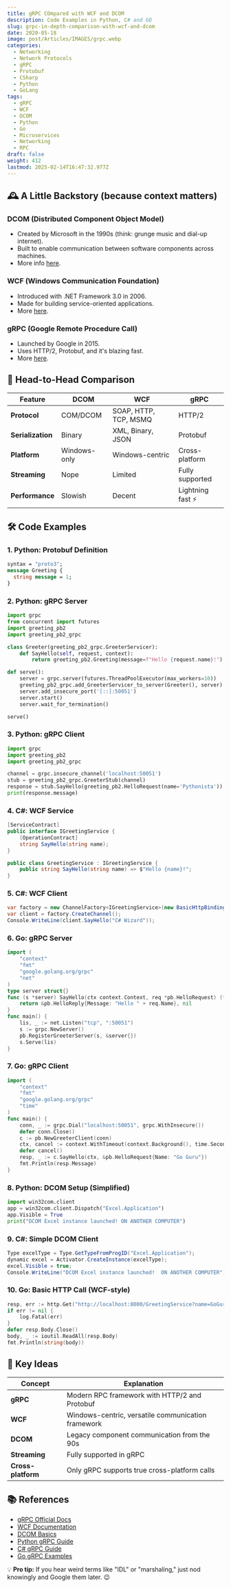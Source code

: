 ```yaml
---
title: gRPC COmpared with WCF and DCOM
description: Code Examples in Python, C# and GO
slug: grpc-in-depth-comparison-with-wcf-and-dcom
date: 2020-05-18
image: post/Articles/IMAGES/grpc.webp
categories:
  - Networking
  - Network Protocols
  - gRPC
  - Protobuf
  - CSharp
  - Python
  - GoLang
tags:
  - gRPC
  - WCF
  - DCOM
  - Python
  - Go
  - Microservices
  - Networking
  - RPC
draft: false
weight: 412
lastmod: 2025-02-14T16:47:32.977Z
---
```

## 🕰️ A Little Backstory (because context matters)

### DCOM (Distributed Component Object Model)

* Created by Microsoft in the 1990s (think: grunge music and dial-up internet).
* Built to enable communication between software components across machines.
* More info [here](https://learn.microsoft.com/en-us/windows/win32/com/component-object-model).

### WCF (Windows Communication Foundation)

* Introduced with .NET Framework 3.0 in 2006.
* Made for building service-oriented applications.
* More [here](https://learn.microsoft.com/en-us/dotnet/framework/wcf/).

### gRPC (Google Remote Procedure Call)

* Launched by Google in 2015.
* Uses HTTP/2, Protobuf, and it's blazing fast.
* More [here](https://grpc.io/).

## 🚀 Head-to-Head Comparison

| Feature           | DCOM         | WCF                   | gRPC              |
| ----------------- | ------------ | --------------------- | ----------------- |
| **Protocol**      | COM/DCOM     | SOAP, HTTP, TCP, MSMQ | HTTP/2            |
| **Serialization** | Binary       | XML, Binary, JSON     | Protobuf          |
| **Platform**      | Windows-only | Windows-centric       | Cross-platform    |
| **Streaming**     | Nope         | Limited               | Fully supported   |
| **Performance**   | Slowish      | Decent                | Lightning fast ⚡️ |

## 🛠️ Code Examples

### 1. Python: Protobuf Definition

```proto
syntax = "proto3";
message Greeting {
  string message = 1;
}
```

### 2. Python: gRPC Server

```python
import grpc
from concurrent import futures
import greeting_pb2
import greeting_pb2_grpc

class Greeter(greeting_pb2_grpc.GreeterServicer):
    def SayHello(self, request, context):
        return greeting_pb2.Greeting(message=f"Hello {request.name}!")

def serve():
    server = grpc.server(futures.ThreadPoolExecutor(max_workers=10))
    greeting_pb2_grpc.add_GreeterServicer_to_server(Greeter(), server)
    server.add_insecure_port('[::]:50051')
    server.start()
    server.wait_for_termination()

serve()
```

### 3. Python: gRPC Client

```python
import grpc
import greeting_pb2
import greeting_pb2_grpc

channel = grpc.insecure_channel('localhost:50051')
stub = greeting_pb2_grpc.GreeterStub(channel)
response = stub.SayHello(greeting_pb2.HelloRequest(name='Pythonista'))
print(response.message)
```

### 4. C#: WCF Service

```csharp
[ServiceContract]
public interface IGreetingService {
    [OperationContract]
    string SayHello(string name);
}

public class GreetingService : IGreetingService {
    public string SayHello(string name) => $"Hello {name}!";
}
```

### 5. C#: WCF Client

```csharp
var factory = new ChannelFactory<IGreetingService>(new BasicHttpBinding(), new EndpointAddress("http://localhost:8000/GreetingService"));
var client = factory.CreateChannel();
Console.WriteLine(client.SayHello("C# Wizard"));
```

### 6. Go: gRPC Server

```go
import (
	"context"
	"fmt"
	"google.golang.org/grpc"
	"net"
)
type server struct{}
func (s *server) SayHello(ctx context.Context, req *pb.HelloRequest) (*pb.HelloReply, error) {
	return &pb.HelloReply{Message: "Hello " + req.Name}, nil
}
func main() {
	lis, _ := net.Listen("tcp", ":50051")
	s := grpc.NewServer()
	pb.RegisterGreeterServer(s, &server{})
	s.Serve(lis)
}
```

### 7. Go: gRPC Client

```go
import (
	"context"
	"fmt"
	"google.golang.org/grpc"
	"time"
)
func main() {
	conn, _ := grpc.Dial("localhost:50051", grpc.WithInsecure())
	defer conn.Close()
	c := pb.NewGreeterClient(conn)
	ctx, cancel := context.WithTimeout(context.Background(), time.Second)
	defer cancel()
	resp, _ := c.SayHello(ctx, &pb.HelloRequest{Name: "Go Guru"})
	fmt.Println(resp.Message)
}
```

### 8. Python: DCOM Setup (Simplified)

```python
import win32com.client
app = win32com.client.Dispatch("Excel.Application")
app.Visible = True
print("DCOM Excel instance launched! ON ANOTHER COMPUTER")
```

### 9. C#: Simple DCOM Client

```csharp
Type excelType = Type.GetTypeFromProgID("Excel.Application");
dynamic excel = Activator.CreateInstance(excelType);
excel.Visible = true;
Console.WriteLine("DCOM Excel instance launched!  ON ANOTHER COMPUTER");
```

### 10. Go: Basic HTTP Call (WCF-style)

```go
resp, err := http.Get("http://localhost:8000/GreetingService?name=GoGuru")
if err != nil {
	log.Fatal(err)
}
defer resp.Body.Close()
body, _ := ioutil.ReadAll(resp.Body)
fmt.Println(string(body))
```

## 🔑 Key Ideas

| Concept            | Explanation                                        |
| ------------------ | -------------------------------------------------- |
| **gRPC**           | Modern RPC framework with HTTP/2 and Protobuf      |
| **WCF**            | Windows-centric, versatile communication framework |
| **DCOM**           | Legacy component communication from the 90s        |
| **Streaming**      | Fully supported in gRPC                            |
| **Cross-platform** | Only gRPC supports true cross-platform calls       |

## 📚 References

* [gRPC Official Docs](https://grpc.io/docs/)
* [WCF Documentation](https://learn.microsoft.com/en-us/dotnet/framework/wcf/)
* [DCOM Basics](https://learn.microsoft.com/en-us/windows/win32/com/component-object-model)
* [Python gRPC Guide](https://grpc.io/docs/languages/python/)
* [C# gRPC Guide](https://learn.microsoft.com/en-us/aspnet/core/grpc/)
* [Go gRPC Examples](https://grpc.io/docs/languages/go/)

💡 **Pro tip:** If you hear weird terms like "IDL" or "marshaling," just nod knowingly and Google them later. 😉
